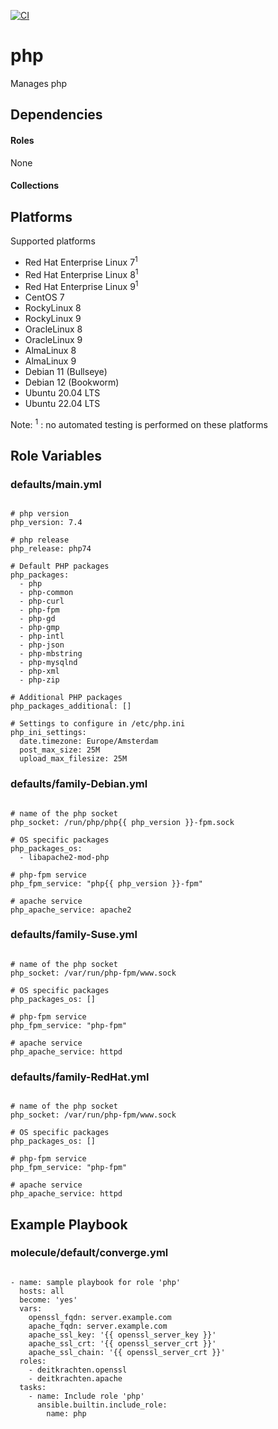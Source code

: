 [![CI](https://github.com/de-it-krachten/ansible-role-php/workflows/CI/badge.svg?event=push)](https://github.com/de-it-krachten/ansible-role-php/actions?query=workflow%3ACI)


# php

Manages php



## Dependencies

#### Roles
None

#### Collections

## Platforms

Supported platforms

- Red Hat Enterprise Linux 7<sup>1</sup>
- Red Hat Enterprise Linux 8<sup>1</sup>
- Red Hat Enterprise Linux 9<sup>1</sup>
- CentOS 7
- RockyLinux 8
- RockyLinux 9
- OracleLinux 8
- OracleLinux 9
- AlmaLinux 8
- AlmaLinux 9
- Debian 11 (Bullseye)
- Debian 12 (Bookworm)
- Ubuntu 20.04 LTS
- Ubuntu 22.04 LTS

Note:
<sup>1</sup> : no automated testing is performed on these platforms

## Role Variables
### defaults/main.yml
<pre><code>
# php version
php_version: 7.4

# php release
php_release: php74

# Default PHP packages
php_packages:
  - php
  - php-common
  - php-curl
  - php-fpm
  - php-gd
  - php-gmp
  - php-intl
  - php-json
  - php-mbstring
  - php-mysqlnd
  - php-xml
  - php-zip

# Additional PHP packages
php_packages_additional: []

# Settings to configure in /etc/php.ini
php_ini_settings:
  date.timezone: Europe/Amsterdam
  post_max_size: 25M
  upload_max_filesize: 25M
</pre></code>

### defaults/family-Debian.yml
<pre><code>
# name of the php socket
php_socket: /run/php/php{{ php_version }}-fpm.sock

# OS specific packages
php_packages_os:
  - libapache2-mod-php

# php-fpm service
php_fpm_service: "php{{ php_version }}-fpm"

# apache service
php_apache_service: apache2
</pre></code>

### defaults/family-Suse.yml
<pre><code>
# name of the php socket
php_socket: /var/run/php-fpm/www.sock

# OS specific packages
php_packages_os: []

# php-fpm service
php_fpm_service: "php-fpm"

# apache service
php_apache_service: httpd
</pre></code>

### defaults/family-RedHat.yml
<pre><code>
# name of the php socket
php_socket: /var/run/php-fpm/www.sock

# OS specific packages
php_packages_os: []

# php-fpm service
php_fpm_service: "php-fpm"

# apache service
php_apache_service: httpd
</pre></code>




## Example Playbook
### molecule/default/converge.yml
<pre><code>
- name: sample playbook for role 'php'
  hosts: all
  become: 'yes'
  vars:
    openssl_fqdn: server.example.com
    apache_fqdn: server.example.com
    apache_ssl_key: '{{ openssl_server_key }}'
    apache_ssl_crt: '{{ openssl_server_crt }}'
    apache_ssl_chain: '{{ openssl_server_crt }}'
  roles:
    - deitkrachten.openssl
    - deitkrachten.apache
  tasks:
    - name: Include role 'php'
      ansible.builtin.include_role:
        name: php
</pre></code>
